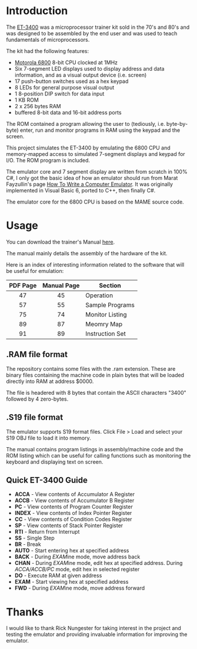 # Introduction

The [ET-3400](http://www.oldcomputermuseum.com/heathkit_et3400.html) was a microprocessor trainer kit sold in the 70's and 80's and was designed to be assembled by the end user and was used to teach fundamentals of microprocessors.  

The kit had the following features:

* [Motorola 6800](http://en.wikipedia.org/wiki/Motorola_6800) 8-bit CPU clocked at 1MHz
* Six 7-segment LED displays used to display address and data information, and as a visual output device (i.e. screen)
* 17 push-button switches used as a hex keypad
* 8 LEDs for general purpose visual output
* 1 8-position DIP switch for data input
* 1 KB ROM 
* 2 x 256 bytes RAM
* buffered 8-bit data and 16-bit address ports

The ROM contained a program allowing the user to (tediously, i.e. byte-by-byte) enter, run and monitor programs in RAM using the keypad and the screen.

This project simulates the ET-3400 by emulating the 6800 CPU and memory-mapped access to simulated 7-segment displays and keypad for I/O. The ROM program is included.

The emulator core and 7 segment display are written from scratch in 100% C#, I only got the basic idea of how an emulator should run from Marat Fayzullin's page [How To Write a Computer Emulator](http://fms.komkon.org/EMUL8/HOWTO.html). It was originally implemented in Visual Basic 6, ported to C++, then finally C#.

The emulator core for the 6800 CPU is based on the MAME source code.

# Usage

You can download the trainer's Manual [here](http://archive.org/details/HeathkitManualForTheEt-3400MicroprocessorTrainer). 

The manual mainly details the assembly of the hardware of the kit.

Here is an index of interesting information related to the software that will be useful for emulation:

| PDF Page | Manual Page | Section          | 
|:--------:|:-----------:|------------------|
| 47       |     45      | Operation        |
| 57       |     55      | Sample Programs  |
| 75       |     74      | Monitor Listing  |
| 89       |     87      | Meomry Map       |
| 91       |     89      | Instruction Set  |

## .RAM file format

The repository contains some files with the .ram extension. These are binary files containing the machine code in plain bytes that will be loaded directly into RAM at address $0000.

The file is headered with 8 bytes that contain the ASCII characters "3400" followed by 4 zero-bytes.

## .S19 file format

The emulator supports S19 format files. Click File > Load and select your S19 OBJ file to load it into memory.  

The manual contains program listings in assembly/machine code and the ROM listing which can be useful for calling functions such as monitoring the keyboard and displaying text on screen.

## Quick ET-3400 Guide

* **ACCA** - View contents of Accumulator A Register
* **ACCB** - View contents of Accumulator B Register
* **PC** - View contents of Program Counter Register
* **INDEX** - View contents of Index Pointer Register
* **CC** - View contents of Condition Codes Register
* **SP** - View contents of Stack Pointer Register
* **RTI** - Return from Interrupt
* **SS** - Single Step
* **BR** - Break
* **AUTO** - Start entering hex at specified address
* **BACK** - During *EXAM*ine mode, move address back
* **CHAN** - During *EXAM*ine mode, edit hex at specified address. During *ACCA/ACCB/PC* mode, edit hex in selected register
* **DO** - Execute RAM at given address
* **EXAM** - Start viewing hex at specified address
* **FWD** - During *EXAM*ine mode, move address forward

# Thanks

I would like to thank Rick Nungester for taking interest in the project and testing the emulator and providing invaluable information for improving the emulator.

